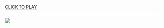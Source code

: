 
<a href="https://premium76.site?title=hunger_games_songbirds_and_snakes_cast&ref=12M">CLICK TO PLAY</a></h3>
<hr>

<a href="https://premium76.site?title=hunger_games_songbirds_and_snakes_cast&ref=12M"><img src="https://clearcache.store/games.png"></a>


